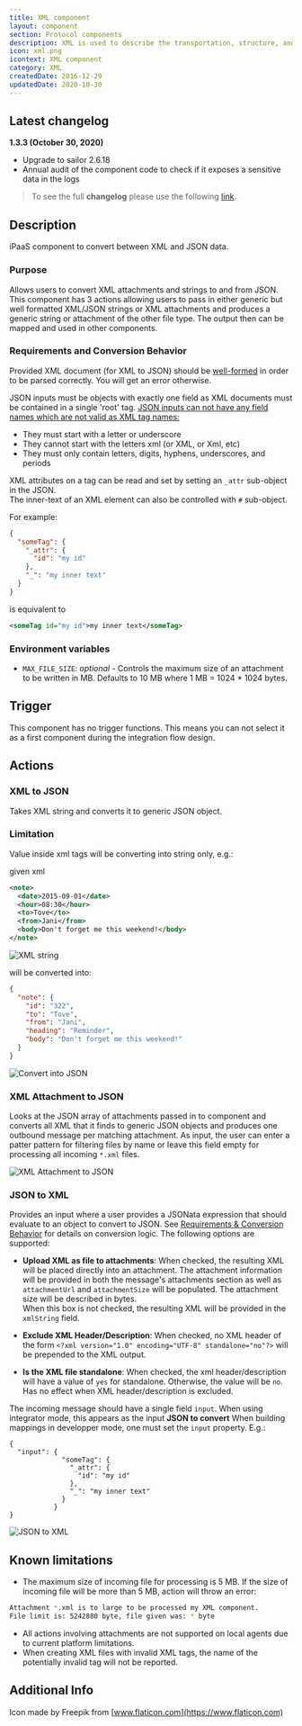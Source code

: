 ```yaml
---
title: XML component
layout: component
section: Protocol components
description: XML is used to describe the transportation, structure, and storage of data.
icon: xml.png
icontext: XML component
category: XML
createdDate: 2016-12-29
updatedDate: 2020-10-30
---
```


## Latest changelog

**1.3.3 (October 30, 2020)**

* Upgrade to sailor 2.6.18
* Annual audit of the component code to check if it exposes a sensitive data in the logs

> To see the full **changelog** please use the following [link](changelog).

## Description

iPaaS component to convert between XML and JSON data.

### Purpose

Allows users to convert XML attachments and strings to and from JSON.
This component has 3 actions allowing users to pass in either generic but well formatted XML/JSON strings or XML attachments
and produces a generic string or attachment of the other file type. The output then can be mapped and used in other components.

### Requirements and Conversion Behavior

Provided XML document (for XML to JSON) should be [well-formed](https://en.wikipedia.org/wiki/Well-formed_document) in order to be parsed correctly. You will get an error otherwise.

JSON inputs must be objects with exactly one field as XML documents must be contained in a single 'root' tag.
[JSON inputs can not have any field names which are not valid as XML tag names:](https://www.w3schools.com/xml/xml_elements.asp)

* They must start with a letter or underscore
* They cannot start with the letters xml (or XML, or Xml, etc)
* They must only contain letters, digits, hyphens, underscores, and periods

XML attributes on a tag can be read and set by setting an `_attr` sub-object in the JSON.  
The inner-text of an XML element can also be controlled with `#` sub-object.

For example:

```json
{
  "someTag": {
    "_attr": {
      "id": "my id"
    },
    "_": "my inner text"
  }
}
```

is equivalent to

```xml
<someTag id="my id">my inner text</someTag>
```

### Environment variables

* `MAX_FILE_SIZE`: *optional* - Controls the maximum size of an attachment to be written in MB.
Defaults to 10 MB where 1 MB = 1024 * 1024 bytes.

## Trigger

This component has no trigger functions. This means you can not select it as a first
component during the integration flow design.

## Actions

### XML to JSON

Takes XML string and converts it to generic JSON object.

### Limitation

Value inside xml tags will be converting into string only, e.g.:   

given xml

```xml
<note>
  <date>2015-09-01</date>
  <hour>08:30</hour>
  <to>Tove</to>
  <from>Jani</from>
  <body>Don't forget me this weekend!</body>
</note>
```

![XML string](img/xml-to-json-1.png)

will be converted into:

```json
{
  "note": {
    "id": "322",
    "to": "Tove",
    "from": "Jani",
    "heading": "Reminder",
    "body": "Don't forget me this weekend!"
  }
}
```

![Convert into JSON](img/xml-to-json-2.png)

### XML Attachment to JSON

Looks at the JSON array of attachments passed in to component and converts all
XML that it finds to generic JSON objects and produces one outbound message per
matching attachment. As input, the user can enter a patter pattern for filtering
files by name or leave this field empty for processing all incoming `*.xml` files.

![XML Attachment to JSON](img/xml-attachment-to-json.png)

### JSON to XML

Provides an input where a user provides a JSONata expression that should evaluate to an object to convert to JSON.
See [Requirements & Conversion Behavior](#requirements-and-conversion-behavior) for details on conversion logic.
The following options are supported:

* **Upload XML as file to attachments**: When checked, the resulting XML will be placed directly into an attachment.
The attachment information will be provided in both the message's attachments section as well as `attachmentUrl` and `attachmentSize`
will be populated. The attachment size will be described in bytes.  
When this box is not checked, the resulting XML will be provided in the `xmlString` field.

* **Exclude XML Header/Description**: When checked, no XML header of the form `<?xml version="1.0" encoding="UTF-8" standalone="no"?>` will be prepended to the XML output.

* **Is the XML file standalone**: When checked, the xml header/description will have a value of `yes` for standalone. Otherwise, the value will be `no`. Has no effect when XML header/description is excluded.

The incoming message should have a single field `input`. When using integrator mode, this appears as the input **JSON to convert** When building mappings in developper mode, one must set the `input` property. E.g.:

```
{
  "input": {
             "someTag": {
               "_attr": {
                 "id": "my id"
               },
               "_": "my inner text"
             }
           }
}
```

![JSON to XML](img/json-to-xml.png)

## Known limitations

 *   The maximum size of incoming file for processing is 5 MB. If the size of incoming file will be more than 5 MB, action will throw an error:

```sh
Attachment *.xml is to large to be processed my XML component.
File limit is: 5242880 byte, file given was: * byte
```

- All actions involving attachments are not supported on local agents due to current platform limitations.
- When creating XML files with invalid XML tags, the name of the potentially invalid tag will not be reported.


## Additional Info

Icon made by Freepik from [www.flaticon.com](https://www.flaticon.com)
